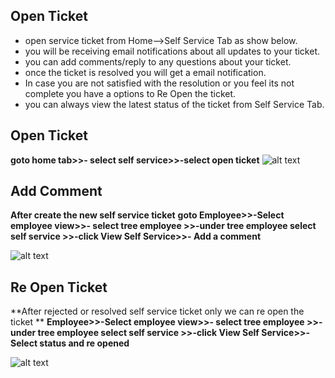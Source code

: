 
Open Ticket
----------

- open service ticket from Home-->Self Service Tab as show below.
- you will be receiving email notifications about all updates to your ticket.
- you can add comments/reply to any questions about your ticket.
- once the ticket is resolved you will get a email notification.
- In case you are not satisfied with the resolution or you feel its not complete you have a options to Re Open the ticket.
- you can always view the latest status of the ticket from Self Service Tab.

Open Ticket
---------------
**goto home tab>>- select self service>>-select open ticket**
![alt text](../../images/selfservice/open-service-ticket.png "Self Service")

Add Comment
---------------
**After create the new self service ticket**
**goto Employee>>-Select employee view>>- select tree employee >>-under tree employee select self service >>-click View Self Service>>- Add a comment**

![alt text](../../images/selfservice/add-ticket-comment.png "Self Service")

Re Open Ticket
---------------
**After rejected or resolved  self service ticket only we can re open the ticket **
**Employee>>-Select employee view>>- select tree employee >>-under tree employee select self service >>-click View Self Service>>- Select status and re opened**

![alt text](../../images/selfservice/re-open-ticket.png "Self Service")

